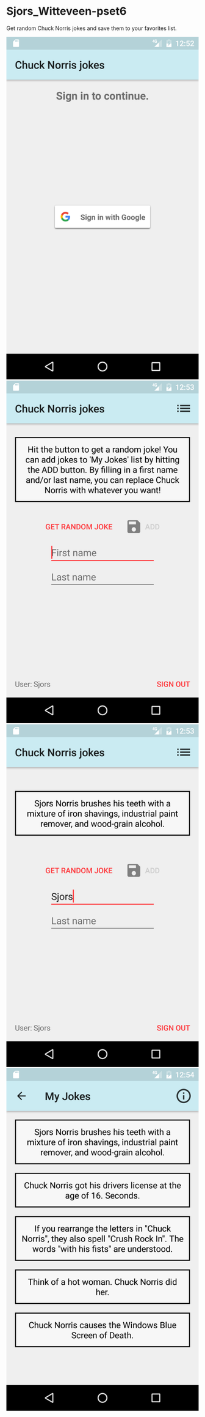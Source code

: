 # Sjors_Witteveen-pset6

Get random Chuck Norris jokes and save them to your favorites list.

![Screenshot](doc/Screenshot1.png?raw=true "Sign in")
![Screenshot](doc/Screenshot2.png?raw=true "Main activity")
![Screenshot](doc/Screenshot3.png?raw=true "Custom first name")
![Screenshot](doc/Screenshot4.png?raw=true "My jokes list")
